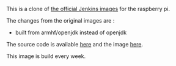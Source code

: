 This is a clone of [the official Jenkins images](https://hub.docker.com/_/jenkins/) for the raspberry pi.

The changes from the original images are :
- built from armhf/openjdk instead of openjdk

The source code is available [here](https://github.com/napnap75/rpi-docker-officials/tree/master/jenkinsci) and the image [here](https://hub.docker.com/r/napnap75/rpi-jenkins-official/).

This image is build every week.
